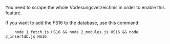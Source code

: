 You need to scrape the whole Vorlesungsverzeichnis in order to enable this feature.

If you want to add the FS16 to the database, use this command:

````
	node 1_fetch.js HS16 && node 2_modules.js HS16 && node 3_insertdb.js HS16
````
